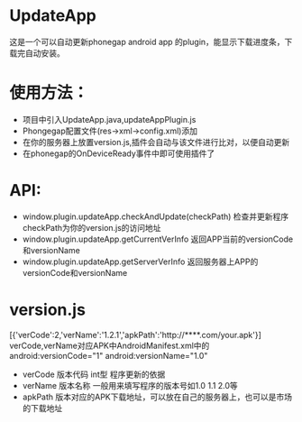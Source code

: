 UpdateApp
=========

这是一个可以自动更新phonegap android app 的plugin，能显示下载进度条，下载完自动安装。

使用方法：
========
+ 项目中引入UpdateApp.java,updateAppPlugin.js
+ Phongegap配置文件(res->xml->config.xml)添加<plugin name="Update" value="com.apusic.plugin.UpdatePlugin" />
+ 在你的服务器上放置version.js,插件会自动与该文件进行比对，以便自动更新
+ 在phonegap的OnDeviceReady事件中即可使用插件了

API:
=========
* window.plugin.updateApp.checkAndUpdate(checkPath) 检查并更新程序 checkPath为你的version.js的访问地址 
* window.plugin.updateApp.getCurrentVerInfo 返回APP当前的versionCode和versionName
* window.plugin.updateApp.getServerVerInfo 返回服务器上APP的versionCode和versionName

version.js
==========
[{'verCode':2,'verName':'1.2.1','apkPath':'http://****.com/your.apk'}]
verCode,verName对应APK中AndroidManifest.xml中的android:versionCode="1" android:versionName="1.0"
* verCode  版本代码  int型  程序更新的依据
* verName  版本名称 一般用来填写程序的版本号如1.0 1.1 2.0等
* apkPath  版本对应的APK下载地址，可以放在自己的服务器上，也可以是市场的下载地址

